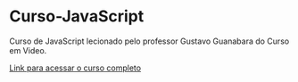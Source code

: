 # Curso-JavaScript

 Curso de JavaScript lecionado pelo professor Gustavo Guanabara do Curso em Video.

[Link para acessar o curso completo](https://www.youtube.com/watch?v=BXqUH86F-kA&list=PLntvgXM11X6pi7mW0O4ZmfUI1xDSIbmTm)
